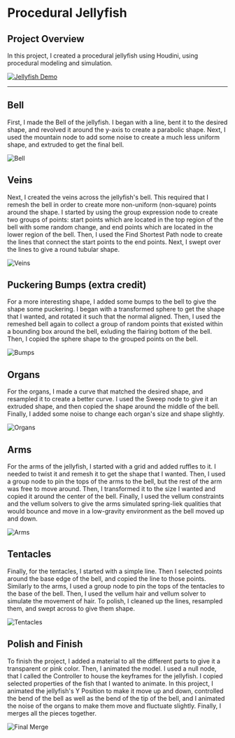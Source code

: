 # Procedural Jellyfish

## Project Overview

In this project, I created a procedural jellyfish using Houdini, using procedural modeling and simulation. 

[![Jellyfish Demo](https://img.youtube.com/vi/mr_SnPgcRcI/0.jpg)](https://www.youtube.com/watch?v=mr_SnPgcRcI)


---

## Bell
First, I made the Bell of the jellyfish. I began with a line, bent it to the desired shape, and revolved it around the y-axis to create a parabolic shape. Next, I used the mountain node to add some noise to create a much less uniform shape, and extruded to get the final bell. 

![Bell](https://github.com/kyraSclark/hw02-jellyfish/assets/60115638/7cc5ef80-9230-4ae2-aa4d-2172aa9b68a3)

## Veins
Next, I created the veins across the jellyfish's bell. This required that I remesh the bell in order to create more non-uniform (non-square) points around the shape. I started by using the group expression node to create two groups of points: start points which are located in the top region of the bell with some random change, and end points which are located in the lower region of the bell. Then, I used the Find Shortest Path node to create the lines that connect the start points to the end points. Next, I swept over the lines to give a round tubular shape. 

![Veins](https://github.com/kyraSclark/hw02-jellyfish/assets/60115638/14c8ba49-d726-4b7e-9212-9cc8436ed4c4)

## Puckering Bumps (extra credit)
For a more interesting shape, I added some bumps to the bell to give the shape some puckering. I began with a transformed sphere to get the shape that I wanted, and rotated it such that the normal aligned. Then, I used the remeshed bell again to collect a group of random points that existed within a bounding box around the bell, exluding the flairing bottom of the bell. Then, I copied the sphere shape to the grouped points on the bell. 

![Bumps](https://github.com/kyraSclark/hw02-jellyfish/assets/60115638/d22c826f-025e-4a5c-bf70-d147238a47c9)

## Organs
For the organs, I made a curve that matched the desired shape, and resampled it to create a better curve. I used the Sweep node to give it an extruded shape, and then copied the shape around the middle of the bell. Finally, I added some noise to change each organ's size and shape slightly. 

![Organs](https://github.com/kyraSclark/hw02-jellyfish/assets/60115638/39dc2175-6b5c-4337-92c9-239ca8ab0c4f)

## Arms
For the arms of the jellyfish, I started with a grid and added ruffles to it. I needed to twist it and remesh it to get the shape that I wanted. Then, I used a group node to pin the tops of the arms to the bell, but the rest of the arm was free to move around. Then, I transformed it to the size I wanted and copied it around the center of the bell. Finally, I used the vellum constraints and the vellum solvers to give the arms simulated spring-liek qualities that would bounce and move in a low-gravity environment as the bell moved up and down. 

![Arms](https://github.com/kyraSclark/hw02-jellyfish/assets/60115638/a7b31bef-5a81-454c-adf1-3c9a4e66de2e)

## Tentacles
Finally, for the tentacles, I started with a simple line. Then I selected points around the base edge of the bell, and copied the line to those points. Similarly to the arms, I used a group node to pin the tops of the tentacles to the base of the bell. Then, I used the vellum hair and vellum solver to simulate the movement of hair. To polish, I cleaned up the lines, resampled them, and swept across to give them shape. 

![Tentacles](https://github.com/kyraSclark/hw02-jellyfish/assets/60115638/0718a010-cd58-49d5-af3f-cf6f9195f73c)

## Polish and Finish 
To finish the project, I added a material to all the different parts to give it a transparent or pink color. Then, I animated the model. I used a null node, that I called the Controller to house the keyframes for the jellyfish. I copied selected properties of the fish that I wanted to animate. In this project, I animated the jellyfish's Y Position to make it move up and down, controlled the bend of the bell as well as the bend of the tip of the bell, and I animated the noise of the organs to make them move and fluctuate slightly. Finally, I merges all the pieces together. 

![Final Merge](https://github.com/kyraSclark/hw02-jellyfish/assets/60115638/498fc3cc-83ac-4cd1-8541-8db57fe7c55f)
